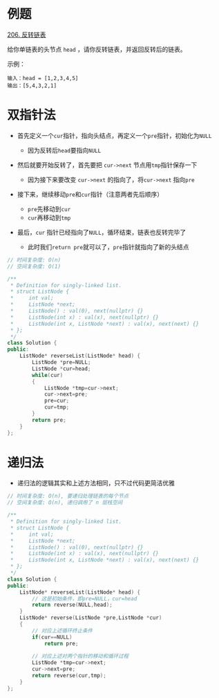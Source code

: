 # 例题

[206. 反转链表](https://leetcode.cn/problems/reverse-linked-list/)

给你单链表的头节点 `head` ，请你反转链表，并返回反转后的链表。

示例：

```
输入：head = [1,2,3,4,5]
输出：[5,4,3,2,1]
```

# 双指针法

- 首先定义一个`cur`指针，指向头结点，再定义一个`pre`指针，初始化为`NULL`
  - 因为反转后`head`要指向`NULL`

- 然后就要开始反转了，首先要把 `cur->next` 节点用`tmp`指针保存一下
  - 因为接下来要改变 `cur->next` 的指向了，将`cur->next` 指向`pre` 

- 接下来，继续移动`pre`和`cur`指针（注意两者先后顺序）
  - `pre`先移动到`cur`
  - `cur`再移动到`tmp`

- 最后，`cur` 指针已经指向了`NULL`，循环结束，链表也反转完毕了
  - 此时我们`return pre`就可以了，`pre`指针就指向了新的头结点

```cpp
// 时间复杂度: O(n)
// 空间复杂度: O(1)

/**
 * Definition for singly-linked list.
 * struct ListNode {
 *     int val;
 *     ListNode *next;
 *     ListNode() : val(0), next(nullptr) {}
 *     ListNode(int x) : val(x), next(nullptr) {}
 *     ListNode(int x, ListNode *next) : val(x), next(next) {}
 * };
 */
class Solution {
public:
    ListNode* reverseList(ListNode* head) {
        ListNode *pre=NULL;
        ListNode *cur=head;
        while(cur)
        {
            ListNode *tmp=cur->next;
            cur->next=pre;
            pre=cur;
            cur=tmp;
        }
        return pre;
    }
};
```

# 递归法

- 递归法的逻辑其实和上述方法相同，只不过代码更简洁优雅

```cpp
// 时间复杂度: O(n), 要递归处理链表的每个节点
// 空间复杂度: O(n), 递归调用了 n 层栈空间

/**
 * Definition for singly-linked list.
 * struct ListNode {
 *     int val;
 *     ListNode *next;
 *     ListNode() : val(0), next(nullptr) {}
 *     ListNode(int x) : val(x), next(nullptr) {}
 *     ListNode(int x, ListNode *next) : val(x), next(next) {}
 * };
 */
class Solution {
public:
    ListNode* reverseList(ListNode* head) {
        // 这是初始条件，即pre=NULL，cur=head
        return reverse(NULL,head);
    }
    ListNode* reverse(ListNode *pre,ListNode *cur)
    {
        // 对应上述循环终止条件
        if(cur==NULL)
            return pre;
        
        // 对应上述对两个指针的移动和循环过程
        ListNode *tmp=cur->next;
        cur->next=pre;
        return reverse(cur,tmp);
    }
};
```

